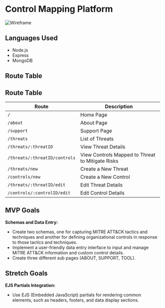 # Control Mapping Platform

![Wireframe](https://media.git.generalassemb.ly/user/47378/files/18201dbb-b315-4ed8-9e83-ce498def784f)

## Languages Used
- Node.js
- Express
- MongoDB

## Route Table

## Route Table

| Route                   | Description                                          |
|-------------------------|------------------------------------------------------|
| `/`                     | Home Page                                            |
| `/about`                | About Page                                           |
| `/support`              | Support Page                                         |
| `/threats`              | List of Threats                                      |
| `/threats/:threatID`    | View Threat Details                                  |
| `/threats/:threatID/controls` | View Controls Mapped to Threat to Mitigate Risks |
| `/threats/new`          | Create a New Threat                                  |
| `/controls/new`         | Create a New Control                                 |
| `/threats/:threatID/edit` | Edit Threat Details                                |
| `/controls/:controlID/edit` | Edit Control Details                               |


## MVP Goals

**Schemas and Data Entry:**
- Create two schemas, one for capturing MITRE ATT&CK tactics and techniques and another for defining organizational controls in response to those tactics and techniques.
- Implement a user-friendly data entry interface to input and manage MITRE ATT&CK information and custom control details.
- Create three different sub pages (ABOUT, SUPPORT, TOOL).

## Stretch Goals

**EJS Partials Integration:**
- Use EJS (Embedded JavaScript) partials for rendering common elements, such as headers, footers, and data display sections.

